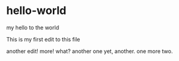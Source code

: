 # hello-world
my hello to the world

This is my first edit to this file

another edit!
more!
what?
another one
yet, another.
one more
two.
